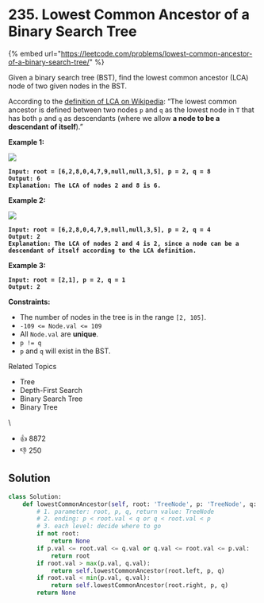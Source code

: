 # 235. Lowest Common Ancestor of a Binary Search Tree

{% embed url="https://leetcode.com/problems/lowest-common-ancestor-of-a-binary-search-tree/" %}

Given a binary search tree (BST), find the lowest common ancestor (LCA) node of two given nodes in the BST.

According to the [definition of LCA on Wikipedia](https://en.wikipedia.org/wiki/Lowest\_common\_ancestor): “The lowest common ancestor is defined between two nodes `p` and `q` as the lowest node in `T` that has both `p` and `q` as descendants (where we allow **a node to be a descendant of itself**).”

**Example 1:**

![](https://assets.leetcode.com/uploads/2018/12/14/binarysearchtree\_improved.png)

<pre><code><strong>Input: root = [6,2,8,0,4,7,9,null,null,3,5], p = 2, q = 8
</strong><strong>Output: 6
</strong><strong>Explanation: The LCA of nodes 2 and 8 is 6.
</strong></code></pre>

**Example 2:**

![](https://assets.leetcode.com/uploads/2018/12/14/binarysearchtree\_improved.png)

<pre><code><strong>Input: root = [6,2,8,0,4,7,9,null,null,3,5], p = 2, q = 4
</strong><strong>Output: 2
</strong><strong>Explanation: The LCA of nodes 2 and 4 is 2, since a node can be a descendant of itself according to the LCA definition.
</strong></code></pre>

**Example 3:**

<pre><code><strong>Input: root = [2,1], p = 2, q = 1
</strong><strong>Output: 2
</strong></code></pre>

**Constraints:**

* The number of nodes in the tree is in the range `[2, 105]`.
* `-109 <= Node.val <= 109`
* All `Node.val` are **unique**.
* `p != q`
* `p` and `q` will exist in the BST.

Related Topics

* Tree
* Depth-First Search
* Binary Search Tree
* Binary Tree

\


* 👍 8872
* 👎 250

## Solution

```python
class Solution:
    def lowestCommonAncestor(self, root: 'TreeNode', p: 'TreeNode', q: 'TreeNode') -> 'TreeNode':
        # 1. parameter: root, p, q, return value: TreeNode
        # 2. ending: p < root.val < q or q < root.val < p
        # 3. each level: decide where to go
        if not root:
            return None
        if p.val <= root.val <= q.val or q.val <= root.val <= p.val:
            return root
        if root.val > max(p.val, q.val):
            return self.lowestCommonAncestor(root.left, p, q)
        if root.val < min(p.val, q.val):
            return self.lowestCommonAncestor(root.right, p, q)
        return None
```

